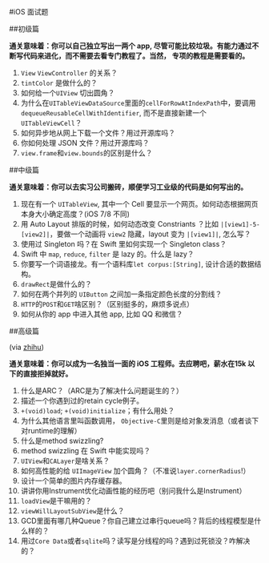 #iOS 面试题

##初级篇

**通关意味着：你可以自己独立写出一两个 app, 尽管可能比较垃圾。有能力通过不断写代码来进化，而不需要去看专门教程了。当然， 专项的教程是需要看的。**

1. `View` `ViewController` 的关系？
2. `tintColor` 是做什么的？
3. 如何给一个`UIView` 切出圆角？
4. 为什么在`UITableViewDataSource`里面的`cellForRowAtIndexPath`中，要调用`dequeueReusableCellWithIdentifier`, 而不是直接新建一个`UITableViewCell`？
5. 如何异步地从网上下载一个文件？用过开源库吗？
6. 你如何处理 JSON 文件？用过开源库吗？
7. `view.frame`和`view.bounds`的区别是什么？



##中级篇

**通关意味着：你可以去实习公司搬砖，顺便学习工业级的代码是如何写出的。**

1. 现在有一个 `UITableView`, 其中一个 Cell 要显示一个网页。如何动态根据网页本身大小确定高度？(iOS 7/8 不同)
2. 用 Auto Layout 排版的时候，如何动态改变 Constriants ？比如 `|[view1]-5-[view2]|`，要做一个动画将 `view2` 隐藏，layout 变为 `|[view1]|`, 怎么写？
3. 使用过 Singleton 吗？在 Swift 里如何实现一个 Singleton class？
4. Swift 中 `map`, `reduce`, `filter` 是 lazy 的。什么是 lazy？
5. 你要写一个词语接龙。有一个语料库`let corpus:[String]`, 设计合适的数据结构。
6. `drawRect`是做什么的？
7. 如何在两个并列的 `UIButton` 之间加一条指定颜色长度的分割线？
8. `HTTP`的`POST`和`GET`啥区别？（区别挺多的，麻烦多说点）
9. 如何从你的 app 中进入其他 app, 比如 QQ 和微信？

##高级篇

(via [zhihu](http://www.zhihu.com/question/19604641/answer/44151044))

**通关意味着：你可以成为一名独当一面的 iOS 工程师。去应聘吧，薪水在15k 以下的直接拒掉就好。**

1. 什么是ARC？（ARC是为了解决什么问题诞生的？）
2. 描述一个你遇到过的retain cycle例子。
3. `+(void)load`; `+(void)initialize`；有什么用处？
4. 为什么其他语言里叫函数调用， `Objective-C`里则是给对象发消息（或者谈下对runtime的理解）
5. 什么是method swizzling?
6. method swizzling 在 Swift 中能实现吗？
7. `UIView`和`CALayer`是啥关系？
8. 如何高性能的给 `UIImageView` 加个圆角？（不准说`layer.cornerRadius`!）
9. 设计一个简单的图片内存缓存器。
10. 讲讲你用Instrument优化动画性能的经历吧（别问我什么是Instrument）
11. `loadView`是干嘛用的？
12. `viewWillLayoutSubView`是什么？
13. GCD里面有哪几种Queue？你自己建立过串行queue吗？背后的线程模型是什么样的？
14. 用过`Core Data`或者`sqlite`吗？读写是分线程的吗？遇到过死锁没？咋解决的？

